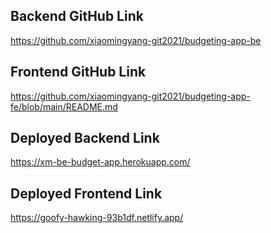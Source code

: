 ## Backend GitHub Link
https://github.com/xiaomingyang-git2021/budgeting-app-be

## Frontend GitHub Link
https://github.com/xiaomingyang-git2021/budgeting-app-fe/blob/main/README.md

## Deployed Backend Link
https://xm-be-budget-app.herokuapp.com/

## Deployed Frontend Link
https://goofy-hawking-93b1df.netlify.app/
